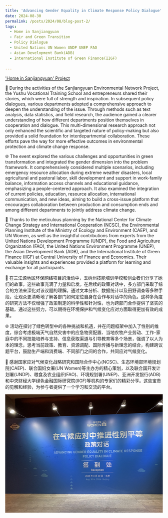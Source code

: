 ```yaml
---
title: 'Advancing Gender Equality in Climate Response Policy Dialogue'
date: 2024-08-30
permalink: /posts/2024/08/blog-post-2/
tags:
  - Home in Sanjiangyuan
  - Fair and Green Transition
  - Policy Dialogue
  - United Nations UN Women UNDP UNEP FAO
  - Asian Development Bank(ADB)
  - International Institute of Green Finance(IIGF)

---
```


['Home in Sanjiangyuan' Project](https://www.undp.org/china/news/home-sanjiangyuan)  

🌱 During the activities of the Sanjiangyuan Environmental Network Project, the Yushu Vocational Training School and entrepreneurs shared their stories, which were full of strength and inspiration. In subsequent policy dialogues, various departments adopted a comprehensive approach to deepen the understanding of the issue. Through methods such as text analysis, data statistics, and field research, the audience gained a clearer understanding of how different departments position themselves in cooperation and dialogue. This multi-dimensional research approach not only enhanced the scientific and targeted nature of policy-making but also provided a solid foundation for interdepartmental collaboration. These efforts pave the way for more effective outcomes in environmental protection and climate change response.

🌐 The event explored the various challenges and opportunities in green transformation and integrated the gender dimension into the problem framework. It comprehensively considered multiple scenarios, including emergency resource allocation during extreme weather disasters, local agricultural and pastoral labor, skill development and support in work-family balance, information access channels and educational guidance, emphasizing a people-centered approach. It also examined the integration of current policies, education, resource allocation, international communication, and new ideas, aiming to build a cross-issue platform that encourages collaboration between production and consumption ends and among different departments to jointly address climate change.

👏 Thanks to the meticulous planning by the National Center for Climate Change Strategy and International Cooperation (NCSC), the Environmental Planning Institute of the Ministry of Ecology and Environment (CAEP), and UN Women, as well as the insightful contributions from experts from the United Nations Development Programme (UNDP), the Food and Agriculture Organization (FAO), the United Nations Environment Programme (UNEP), the Asian Development Bank (ADB), and the International Institute of Green Finance (IIGF) at Central University of Finance and Economics. Their valuable insights and experiences provided a platform for learning and exchange for all participants.

&#127793; 在三江源地区环保网络项目的活动中，玉树州技能培训学校和创业者们分享了她们的故事，这些故事充满了力量和启发。在后续的政策对话中，多方部门采取了综合的方法来深化对该议题的理解。通过文本分析、数据统计以及田野调查等多种手段，让观众更清晰地了解各部门如何定位自身在合作与对话中的角色。这种多角度的研究方法不仅增强了政策制定的科学性和针对性，也为跨部门合作提供了坚实的基础。通过这些努力，可以期待在环境保护和气候变化应对方面取得更加有效的成果。

&#127760; 活动在探讨了绿色转型中的各种挑战和机遇，并在问题框架中加入了性别的维度，综合考虑极端天气自然灾害中的应急物资配置、当地农牧产业劳动、工作-家庭中的不同技能培养与支持、信息获取渠道与引导教育等多个场景，强调了以人为本的理念，思考当前政策、教育、资源调配、国际传播与新理念的结合，构建跨议题平台，鼓励生产端和消费端、不同部门之间的合作，共同应对气候变化。

&#128079; 感谢国家应对气候变化战略研究和国际合作中心(NCSC)、生态环境部环境规划院(CAEP)、联合国妇女署(UN Women)等主办方的精心策划，以及联合国开发计划署(UNDP)、粮食及农业组织(FAO)、环境规划署(UNEP)、亚洲开发银行(ADB)和中央财经大学绿色金融国际研究院(IIGF)等机构的专家们的精彩分享。这些宝贵的见解和经验，为参与者提供了一个学习和交流的平台。

![Photo](IMG_8816.png)